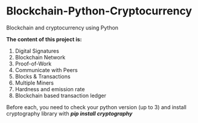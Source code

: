 # Blockchain-Python-Cryptocurrency
Blockchain and cryptocurrency using Python

<b>The content of this project is: </b>
  1. Digital Signatures
  2. Blockchain Network
  3. Proof-of-Work
  4. Communicate with Peers
  5. Blocks & Transactions
  6. Multiple Miners
  7. Hardness and emission rate
  8. Blockchain based transaction ledger
 
 Before each, you need to check your python version (up to 3) and install cryptography library with <b><i>pip install cryptography</i></b>
